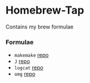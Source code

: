 # Homebrew-Tap

Contains my brew formulae

### Formulae

* `makemake` [repo](https://github.com/Julow/makemake)
* `J` [repo](https://github.com/Julow/J)
* `logcat` [repo](https://github.com/Julow/logcat.py)
* `omg` [repo](https://github.com/Julow/oh-my-generator)
